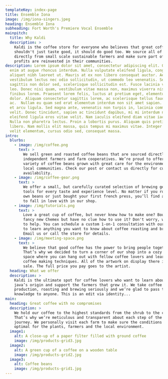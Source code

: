 ```yaml
---
templateKey: index-page
title: Ensemble Iona
image: /img/iona-singers.jpeg
heading: Ensemble Iona
subheading: Fort Worth's Premiere Vocal Ensemble
mainpitch:
  title: Why Kaldi
  description: >
    Kaldi is the coffee store for everyone who believes that great coffee
    shouldn't just taste good, it should do good too. We source all of our beans
    directly from small scale sustainable farmers and make sure part of the
    profits are reinvested in their communities.
description: Lorem ipsum dolor sit amet, consectetur adipiscing elit. Quisque a
  enim at augue rhoncus interdum. Nulla vulputate eleifend ligula, congue
  aliquet nibh laoreet ut. Mauris at ex non libero consequat auctor. Aenean
  vestibulum lectus nec odio sollicitudin, ut commodo leo venenatis. Sed dui mi,
  sagittis non dolor sed, scelerisque sollicitudin est. Fusce lacinia vehicula
  leo. Donec nisi quam, vestibulum vitae massa non, maximus viverra nisl. Ut et
  finibus lorem. Praesent lorem felis, luctus at pretium eget, elementum eu
  dolor. Aliquam consectetur sagittis lorem, ac scelerisque tellus faucibus
  ac.  Nullam eu quam sed erat elementum interdum non sit amet sapien. Praesent
  et arcu ligula. Sed magna ante, venenatis non turpis in, lacinia commodo
  velit. Donec tincidunt, sapien ac tincidunt dapibus, mi mi interdum nunc, eget
  eleifend ligula eros vitae velit. Nam iaculis eleifend diam vitae iaculis.
  Nulla non pharetra lectus. Proin a lobortis purus. Aliquam quis pretium
  libero. Nam mollis elit massa, quis tempus mi maximus vitae. Integer quis
  velit elementum, cursus odio sed, consequat massa.
intro:
  blurbs:
    - image: /img/coffee.png
      text: >
        We sell green and roasted coffee beans that are sourced directly from
        independent farmers and farm cooperatives. We’re proud to offer a
        variety of coffee beans grown with great care for the environment and
        local communities. Check our post or contact us directly for current
        availability.
    - image: /img/coffee-gear.png
      text: >
        We offer a small, but carefully curated selection of brewing gear and
        tools for every taste and experience level. No matter if you roast your
        own beans or just bought your first french press, you’ll find a gadget
        to fall in love with in our shop.
    - image: /img/tutorials.png
      text: >
        Love a great cup of coffee, but never knew how to make one? Bought a
        fancy new Chemex but have no clue how to use it? Don't worry, we’re here
        to help. You can schedule a custom 1-on-1 consultation with our baristas
        to learn anything you want to know about coffee roasting and brewing.
        Email us or call the store for details.
    - image: /img/meeting-space.png
      text: >
        We believe that good coffee has the power to bring people together.
        That’s why we decided to turn a corner of our shop into a cozy meeting
        space where you can hang out with fellow coffee lovers and learn about
        coffee making techniques. All of the artwork on display there is for
        sale. The full price you pay goes to the artist.
  heading: What we offer
  description: >
    Kaldi is the ultimate spot for coffee lovers who want to learn about their
    java’s origin and support the farmers that grew it. We take coffee
    production, roasting and brewing seriously and we’re glad to pass that
    knowledge to anyone. This is an edit via identity...
main:
  heading: Great coffee with no compromises
  description: >
    We hold our coffee to the highest standards from the shrub to the cup.
    That’s why we’re meticulous and transparent about each step of the coffee’s
    journey. We personally visit each farm to make sure the conditions are
    optimal for the plants, farmers and the local environment.
  image1:
    alt: A close-up of a paper filter filled with ground coffee
    image: /img/products-grid3.jpg
  image2:
    alt: A green cup of a coffee on a wooden table
    image: /img/products-grid2.jpg
  image3:
    alt: Coffee beans
    image: /img/products-grid1.jpg
---
```

